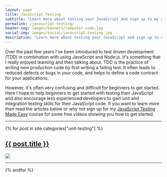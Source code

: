 ```yaml
---
layout: page
title: JavaScript Testing
subtitle: "Learn more about testing your JavaScript and sign up to my course"
permalink: /javascript-testing/
header-img: images/banners/computer-code.jpg
social-img: images/social/javascript-testing.jpg
description: "Learn more about testing your JavaScript and sign up to my course"
---
```


Over the past few years I've been introduced to test driven development (TDD) in combination with using JavaScript and Node.js. It's something that I really enjoyed learning and then talking about. TDD is the practice of writing new production code by first writing a failing test. It often leads to reduced defects or bugs in your code, and helps to define a code contract for your applications.

However, it's often very confusing and difficult for beginners to get started. Here I hope to help beginners to get started with testing their JavaScript and also encourage less experienced developers to gain unit and integration testing skills for their JavaScript code. If you want to learn more then read the articles below or why not sign up for my [JavaScript Testing Made Easy]({{site.url}}/courses/javascript-testing-made-easy) course for some free videos showing you how to get started.

---

{% for post in site.categories["unit-testing"] %}
<div class="post-preview">
    <a href="{{site.url}}/{{post.url}}">
        <h2 class="post-title">{{ post.title }}</h2>
        <img class="image" src="{{site.url}}/{{post.social-img}}" />
    </a>
    <hr />
</div>
{% endfor %}
